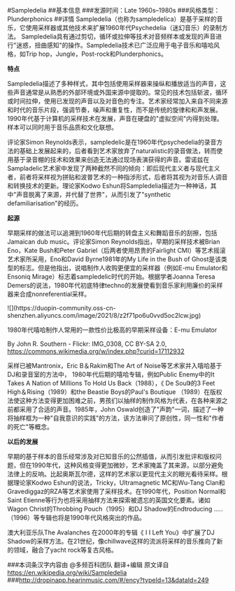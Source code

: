 #Sampledelia
##基本信息
###发源时间：Late 1960s–1980s
###风格类型：Plunderphonics
##详情
Sampledelia（也称为sampledelica）是基于采样的音乐，它使用采样器或其他技术来扩展1960年代Psychedelia（迷幻音乐）的录制方法。
Sampledelia具有通过剪切，循环或拉伸等技术对音频样本或发现的声音进行"迷惑，扭曲感知"的操作。Sampledelia技术已广泛应用于电子音乐和嘻哈风格，如Trip
hop，Jungle，Post-rock和Plunderphonics。



**特点**

Sampledelia描述了多种样式，其中包括使用采样器来操纵和播放适当的声音，这些声音通常是从熟悉的外部环境或外国来源中提取的。常见的技术包括斩波，循环或时间拉伸，使用已发现的声音以及对音色的专注。艺术家经常加入来自不同来源和时代的音乐片段，强调节奏，噪声和重复性，而不是传统的旋律和和声发展。
1990年代基于计算机的采样技术在发展，声音在硬盘的"虚拟空间"内得到处理。样本可以同时用于音乐品质和文化联想。



评论家Simon
Reynolds表示，sampledelic是在1960年代psychedelia的录音方法的基础上发展起来的，后者看到艺术家放弃了naturalistic的录音做法，转而使用基于录音棚的技术和效果来创造无法通过现场表演获得的声音。雷诺兹在Sampladelic艺术家中发现了两种截然不同的倾向：即后现代主义者与现代主义者，前者将采样视为拼贴和波普艺术的一种指涉形式，后者将其视为对音乐人调音和转换技术的更新。理论家Kodwo
Eshun将Sampledelia描述为一种神话，其中"声音脱离了来源，并代替了世界"，从而引发了"synthetic
defamiliarisation"的经历。



**起源**

早期采样的做法可以追溯到1960年代后期的转盘主义和舞蹈音乐的刮擦，包括 Jamaican dub music。评论家Simon
Reynolds指出，早期的采样技术被Brian Eno，Kate Bush和Peter Gabriel（后两者使用昂贵的Fairlight
CMI）等艺术摇滚艺术家所采用，Eno和David Byrne1981年的My Life in the Bush of
Ghost是该类型的标志。但是他指出，说唱制作人收购更便宜的采样器（例如E-mu Emulator和Ensoniq
Mirage）标志着sampledelic时代的开始。根据学者Joanna Teresa
Demers的说法，1980年代初底特律techno的发展使看到音乐家利用廉价的采样器来合成nonreferential采样。



![](https://duopin-community.oss-cn-
shenzhen.aliyuncs.com/image/2021/8/z2f71po6u0vvd5oc2lcw.jpg)

1980年代嘻哈制作人常用的一款性价比极高的早期采样设备：E-mu Emulator

By John R. Southern - Flickr: IMG_0308, CC BY-SA 2.0,
https://commons.wikimedia.org/w/index.php?curid=17112932



采样已被Mantronix，Eric B＆Rakim和The Art of Noise等艺术家并入嘻哈基于DJ和录音室的方法中，
1980年代后期的嘻哈专辑，例如Public Enemy中的It Takes A Nation of Millions To Hold Us
Back（1988），《 De Soul》的3 Feet High＆Rising（1989）和the Beastie Boys的Paul's
Boutique （1989）在版权法使这种方法变得更加困难之前，男孩们以抽样的制作风格为代表，在各种来源之前都采用了合适的声音。1985年，John
Oswald创造了"声韵"一词，描述了一种将抽样框为一种"自我意识的实践"的方法，该方法审问了原创性，同一性和"作者的死亡"等概念。



**以后的发展**

早期的基于样本的音乐经常涉及对已知音乐的公然插值，从而引发批评和版权问题，但在1990年代，这种风格变得更加微妙，艺术家掩盖了其来源，以部分避免法律上的反响。比起奥斯瓦尔德，这样的艺术家以更现代主义的眼光看待采样。根据理论家Kodwo
Eshun的说法，Tricky，Ultramagnetic MC和Wu-Tang
Clan和Gravediggaz的RZA等艺术家使用了采样技术。在1990年代，Position Normal和Saint
Etienne等行为也将采用抽样方法来探索被遗忘的英国文化要素。诸如Wagon Christ的Throbbing Pouch（1995）和DJ
Shadow的Endtroducing .....（1996）等专辑也将是1990年代风格突出的作品。



澳大利亚乐队The Avalanches 在2000年的专辑《 I I Left You》中扩展了DJ
Shadow的采样方法。在21世纪，像chillwave这样的流派将采样的音乐推向了新的领域，融合了yacht rock等复古风格。

###本词条汉字内容由 @多频百科团队 翻译+编辑
原文译自 https://en.wikipedia.org/wiki/Sampledelia
###http://dropinapp.hearinmusic.com/#/ency?typeId=13&dataId=249
